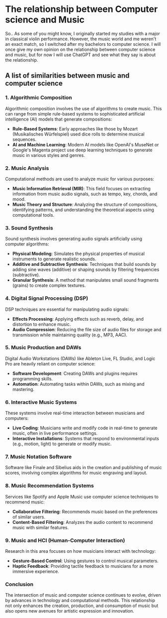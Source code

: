 # The relationship between Computer science and Music

So.. As some of you might know, I originally started my studies with a major in classical violin performance. However, the music world and me weren't an exact match, so I switched after my bachelors to computer science. I will once give my own opinion on the relationship between computer science and music, but for now I will use ChatGPT and see what they say is about the relationship.

## A list of similarities between music and computer science

### 1. Algorithmic Composition
Algorithmic composition involves the use of algorithms to create music. This can range from simple rule-based systems to sophisticated artificial intelligence (AI) models that generate compositions:

- **Rule-Based Systems**: Early approaches like those by Mozart (Musikalisches Würfelspiel) used dice rolls to determine musical sequences.
- **AI and Machine Learning**: Modern AI models like OpenAI's MuseNet or Google's Magenta project use deep learning techniques to generate music in various styles and genres.

### 2. Music Analysis
Computational methods are used to analyze music for various purposes:

- **Music Information Retrieval (MIR)**: This field focuses on extracting information from music audio signals, such as tempo, key, chords, and mood.
- **Music Theory and Structure**: Analyzing the structure of compositions, identifying patterns, and understanding the theoretical aspects using computational tools.

### 3. Sound Synthesis
Sound synthesis involves generating audio signals artificially using computer algorithms:

- **Physical Modeling**: Simulates the physical properties of musical instruments to generate realistic sounds.
- **Additive and Subtractive Synthesis**: Techniques that build sounds by adding sine waves (additive) or shaping sounds by filtering frequencies (subtractive).
- **Granular Synthesis**: A method that manipulates small sound fragments (grains) to create complex textures.

### 4. Digital Signal Processing (DSP)
DSP techniques are essential for manipulating audio signals:

- **Effects Processing**: Applying effects such as reverb, delay, and distortion to enhance music.
- **Audio Compression**: Reducing the file size of audio files for storage and transmission while maintaining quality (e.g., MP3, AAC).

### 5. Music Production and DAWs
Digital Audio Workstations (DAWs) like Ableton Live, FL Studio, and Logic Pro are heavily reliant on computer science:

- **Software Development**: Creating DAWs and plugins requires programming skills.
- **Automation**: Automating tasks within DAWs, such as mixing and mastering.

### 6. Interactive Music Systems
These systems involve real-time interaction between musicians and computers:

- **Live Coding**: Musicians write and modify code in real-time to generate music, often in live performance settings.
- **Interactive Installations**: Systems that respond to environmental inputs (e.g., motion, light) to generate or modify music.

### 7. Music Notation Software
Software like Finale and Sibelius aids in the creation and publishing of music scores, involving complex algorithms for music engraving and layout.

### 8. Music Recommendation Systems
Services like Spotify and Apple Music use computer science techniques to recommend music:

- **Collaborative Filtering**: Recommends music based on the preferences of similar users.
- **Content-Based Filtering**: Analyzes the audio content to recommend music with similar features.

### 9. Music and HCI (Human-Computer Interaction)
Research in this area focuses on how musicians interact with technology:

- **Gesture-Based Control**: Using gestures to control musical parameters.
- **Haptic Feedback**: Providing tactile feedback to musicians for a more immersive experience.

### Conclusion
The intersection of music and computer science continues to evolve, driven by advances in technology and computational methods. This relationship not only enhances the creation, production, and consumption of music but also opens new avenues for artistic expression and innovation.
